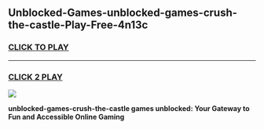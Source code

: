 
## Unblocked-Games-unblocked-games-crush-the-castle-Play-Free-4n13c
<h3>
<a href="https://premium76.site?title=unblocked-games-crush-the-castle&ref=20M">CLICK TO PLAY</a></h3>
<hr>

<h3>
<a href="https://premium76.site?title=unblocked-games-crush-the-castle&ref=20M">CLICK 2 PLAY</a>
  
</h3>

<a href="https://premium76.site?title=unblocked-games-crush-the-castle&ref=19M"><img src="https://clearcache.store/games.png"></a>


**unblocked-games-crush-the-castle games unblocked: Your Gateway to Fun and Accessible Online Gaming**
